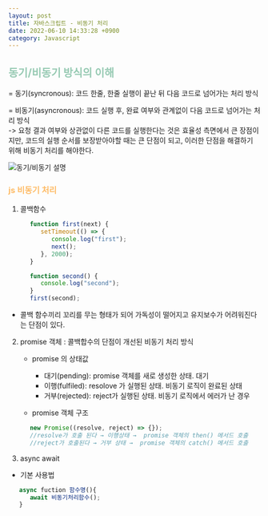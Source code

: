 ```yaml
---
layout: post
title: 자바스크립트 - 비동기 처리
date: 2022-06-10 14:33:28 +0900
category: Javascript
---
```


## <span style="color:#97cab3;font-weight:bold">동기/비동기 방식의 이해</span>
 = 동기(syncronous): 코드 한줄, 한줄 실행이 끝난 뒤 다음 코드로 넘어가는 처리 방식   

 = 비동기(asyncronous): 코드 실행 후, 완료 여부와 관계없이 다음 코드로 넘어가는 처리 방식    
      -> 요청 결과 여부와 상관없이 다른 코드를 실행한다는 것은 효율성 측면에서 큰 장점이지만, 코드의 실행 순서를 보장받아야할 때는 큰 단점이 되고, 이러한 단점을 해결하기 위해 비동기 처리를 해야한다.

 ![동기/비동기 설명](../../../../public/img/async.png) 

### <span style="color:#febc68;font-weight:bold">js 비동기 처리</span>
 1. 콜백함수
```javascript
      function first(next) {
         setTimeout(() => {
            console.log("first");
            next();
         }, 2000);
      }

      function second() {
         console.log("second");
      }
      first(second);
   ```
   - 콜백 함수끼리 꼬리를 무는 형태가 되어 가독성이 떨어지고 유지보수가 어려워진다는 단점이 있다. 

 2. promise 객체 : 콜백합수의 단점이 개선된 비동기 처리 방식  
    - promise 의 상태값  

      - 대기(pending): promise 객체를 새로 생성한 상태. 대기
      - 이행(fulfiled): resolove 가 실행된 상태. 비동기 로직이 완료된 상태
      - 거부(rejected): reject가 실행된 상태. 비동기 로직에서 에러가 난 경우  
    
    - promise 객체 구조
```javascript
      new Promise((resolve, reject) => {});
      //resolve가 호출 된다 → 이행상태 →  promise 객체의 then() 메서드 호출
      //reject가 호출된다 → 거부 상태 →  promise 객체의 catch() 메서드 호출
   ```
 3. async await
   - 기본 사용법
   ```javascript
      async fuction 함수명(){
         await 비동기처리함수();
      }
   ```

   <br/>


